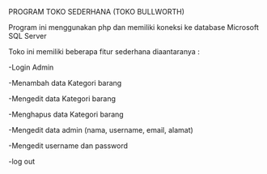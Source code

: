 PROGRAM TOKO SEDERHANA (TOKO BULLWORTH)

Program ini menggunakan php dan memiliki koneksi ke database Microsoft SQL Server

Toko ini memiliki beberapa fitur sederhana diaantaranya :

-Login Admin

-Menambah data Kategori barang

-Mengedit data Kategori barang

-Menghapus data Kategori barang

-Mengedit data admin (nama, username, email, alamat)

-Mengedit username dan password

-log out
